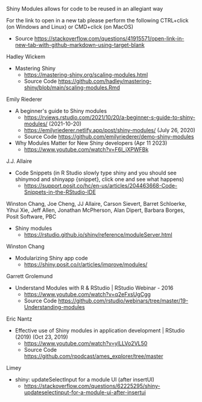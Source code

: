 Shiny Modules allows for code to be reused in an allegiant way

For the link to open in a new tab please perform the following CTRL+click (on Windows and Linux) or CMD+click (on MacOS)
* Source https://stackoverflow.com/questions/41915571/open-link-in-new-tab-with-github-markdown-using-target-blank

Hadley Wickem
* Mastering Shiny 
  * https://mastering-shiny.org/scaling-modules.html
  * Source Code https://github.com/hadley/mastering-shiny/blob/main/scaling-modules.Rmd

Emily Riederer
* A beginner's guide to Shiny modules 
  * https://rviews.rstudio.com/2021/10/20/a-beginner-s-guide-to-shiny-modules/ (2021-10-20)
  * https://emilyriederer.netlify.app/post/shiny-modules/ (July 26, 2020)
  * Source Code https://github.com/emilyriederer/demo-shiny-modules
* Why Modules Matter for New Shiny developers (Apr 11 2023)
  * https://www.youtube.com/watch?v=F6I_jXPWFBk

J.J. Allaire
* Code Snippets (in R Studio slowly type shiny and you should see shinymod and shinyapp {snippet}, click one and see what happens)
  * https://support.posit.co/hc/en-us/articles/204463668-Code-Snippets-in-the-RStudio-IDE

Winston Chang, Joe Cheng, JJ Allaire, Carson Sievert, Barret Schloerke, Yihui Xie, Jeff Allen, Jonathan McPherson, Alan Dipert, Barbara Borges, Posit Software, PBC
* Shiny modules
  * https://rstudio.github.io/shiny/reference/moduleServer.html

Winston Chang
* Modularizing Shiny app code
  * https://shiny.posit.co/r/articles/improve/modules/

Garrett Grolemund
* Understand Modules with R & RStudio | RStudio Webinar - 2016
  * https://www.youtube.com/watch?v=q2eFxsUgCgg
  * Source Code https://github.com/rstudio/webinars/tree/master/19-Understanding-modules
 
Eric Nantz
* Effective use of Shiny modules in application development | RStudio (2019) (Oct 23, 2019)
  * https://www.youtube.com/watch?v=ylLLVo2VL50
  * Source Code https://github.com/rpodcast/ames_explorer/tree/master

Limey
* shiny: updateSelectInput for a module UI (after insertUI)
  * https://stackoverflow.com/questions/62225295/shiny-updateselectinput-for-a-module-ui-after-insertui

